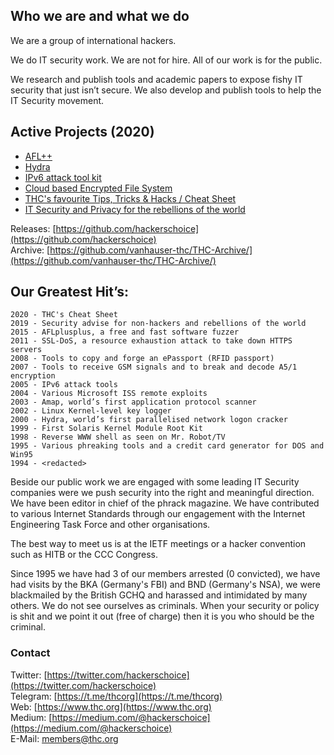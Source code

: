 ## Who we are and what we do

We are a group of international hackers.

We do IT security work. We are not for hire. All of our work is for the public.

We research and publish tools and academic papers to expose fishy IT security that just isn’t secure.  We also develop and publish tools to help the IT Security movement.

## Active Projects (2020)

- [AFL++](https://github.com/AFLplusplus/AFLplusplus)
- [Hydra](https://github.com/vanhauser-thc/thc-hydra)
- [IPv6 attack tool kit](https://github.com/vanhauser-thc/thc-ipv6)
- [Cloud based Encrypted File System](https://tiny.cc/thcrfs)
- [THC's favourite Tips, Tricks  & Hacks / Cheat Sheet](https://github.com/hackerschoice/thc-tips-tricks-hacks-cheat-sheet)
- [IT Security and Privacy for the rebellions of the world](https://tiny.cc/thcstfu)


Releases: [https://github.com/hackerschoice](https://github.com/hackerschoice)  
Archive: [https://github.com/vanhauser-thc/THC-Archive/](https://github.com/vanhauser-thc/THC-Archive/)

## Our Greatest Hit’s:

```
2020 - THC's Cheat Sheet
2019 - Security advise for non-hackers and rebellions of the world
2015 - AFLplusplus, a free and fast software fuzzer
2011 - SSL-DoS, a resource exhaustion attack to take down HTTPS servers
2008 - Tools to copy and forge an ePassport (RFID passport)
2007 - Tools to receive GSM signals and to break and decode A5/1 encryption
2005 - IPv6 attack tools 
2004 - Various Microsoft ISS remote exploits
2003 - Amap, world’s first application protocol scanner
2002 - Linux Kernel-level key logger
2000 - Hydra, world’s first parallelised network logon cracker
1999 - First Solaris Kernel Module Root Kit
1998 - Reverse WWW shell as seen on Mr. Robot/TV
1995 - Various phreaking tools and a credit card generator for DOS and Win95
1994 - <redacted>
```

Beside our public work we are engaged with some leading IT Security companies were we push security into the right and meaningful direction. We have been editor in chief of the phrack magazine. We have contributed to various Internet Standards through our engagement with the Internet Engineering Task Force and other organisations. 

The best way to meet us is at the IETF meetings or a hacker convention such as HITB or the CCC Congress.

Since 1995 we have had 3 of our members arrested (0 convicted), we have had visits by the BKA (Germany's FBI) and BND (Germany's NSA), we were blackmailed by the British GCHQ and harassed and intimidated by many others. We do not see ourselves as criminals. When your security or policy is shit and we point it out (free of charge) then it is you who should be the criminal.

### Contact

Twitter: [https://twitter.com/hackerschoice](https://twitter.com/hackerschoice)  
Telegram: [https://t.me/thcorg](https://t.me/thcorg)  
Web: [https://www.thc.org](https://www.thc.org)  
Medium: [https://medium.com/@hackerschoice](https://medium.com/@hackerschoice)  
E-Mail: members@thc.org  

